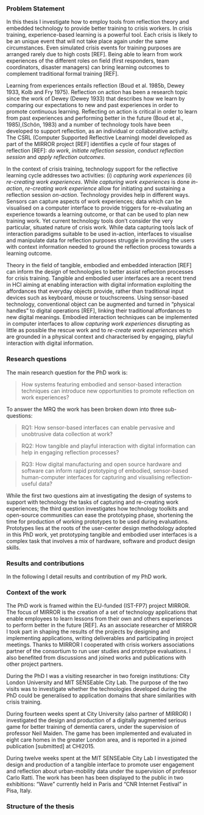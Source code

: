 ### Problem Statement

In this thesis I investigate how to employ tools from reflection theory and embedded technology to provide better training to crisis workers. In crisis training, experience-based learning is a powerful tool. Each crisis is likely to be an unique event that will not take place again under the same circumstances. Even simulated crisis events for training purposes are arranged rarely due to high costs [REF]. Being able to learn from work experiences of the different roles on field (first responders, team coordinators, disaster managers) can bring learning outcomes to complement traditional formal training [REF]. 

Learning from experiences entails reflection (Boud et al. 1985b, Dewey 1933, Kolb and Fry 1975). Reflection on action has been a research topic since the work of Dewey (Dewey 1933) that describes how we learn by comparing our expectations to new and past experiences in order to promote continuous learning. Reflecting on action is critical in order to learn from past experiences and performing better in the future (Boud et al., 1985),(Schön, 1983) and a number of technology tools have been developed to support reflection, as an individual or collaborative activity. The CSRL (Computer Supported Reflective Learning) model developed as part of the MIRROR project [REF] identifies a cycle of four stages of reflection [REF]: *do work*, *initiate reflection session*, *conduct reflection session* and *apply reflection outcomes*. 

In the context of crisis training, technology support for the reflective learning cycle addresses two activities: (i) *capturing work experiences* (ii) *re-creating work experiences*. While *capturing work experiences* is done *in-action*, *re-creating work experience* allow for initiating and sustaining a reflection session *on-action*. Technology provides help in different ways. Sensors can capture aspects of work experiences; data which can be visualised on a computer interface to provide triggers for re-evaluating an experience towards a learning outcome, or that can be used to plan new training work. Yet current technology tools don’t consider the very particular, situated nature of crisis work. While data capturing tools lack of interaction paradigms suitable to be used in-action, interfaces to visualise and manipulate data for reflection purposes struggle in providing the users with context information needed to ground the reflection process towards a learning outcome. 

Theory in the field of tangible, embodied and embedded interaction [REF] can inform the design of technologies to better assist reflection processes for crisis training. Tangible and embodied user interfaces are a recent trend in HCI aiming at enabling interaction with digital information exploiting the affordances that everyday objects provide, rather than traditional input devices such as keyboard, mouse or touchscreens. Using sensor-based technology, conventional object can be augmented and turned in “physical handles” to digital operations [REF], linking their traditional affordances to new digital meanings. Embodied interaction techniques can be implemented in computer interfaces to allow *capturing work experiences* disrupting as little as possible the rescue work and to *re-create work experiences* which are grounded in a physical context and characterised by engaging, playful interaction with digital information.
  
### Research questions

The main research question for the PhD work is:

> How systems featuring embodied and sensor-based interaction techniques can introduce new opportunities to promote reflection on work experiences?

To answer the MRQ the work has been broken down into three sub-questions:

> RQ1: How sensor-based interfaces can enable pervasive and unobtrusive data collection at work?

> RQ2: How tangible and playful interaction with digital information can help in engaging reflection processes?

> RQ3: How digital manufacturing and open source hardware and software can inform rapid prototyping of embodied, sensor-based human-computer interfaces for capturing and visualising reflection-useful data?

While the first two questions aim at investigating the design of systems to support with technology the tasks of capturing and re-creating work experiences; the third question investigates how technology toolkits and open-source communities can ease the prototyping phase, shortening the time for production of working prototypes to be used during evaluations. Prototypes lies at the roots of the user-center design methodology adopted in this PhD work, yet prototyping tangible and embodied user interfaces is a complex task that involves a mix of hardware, software and product design skills.    

### Results and contributions

In the following I detail results and contribution of my PhD work.

### Context of the work

The PhD work is framed within the EU-funded (IST-FP7) project MIRROR. The focus of MIRROR is the creation of a set of technology applications that enable employees to learn lessons from their own and others experiences to perform better in the future [REF]. As an associate researcher of MIRROR I took part in shaping the results of the projects by designing and implementing applications, writing deliverables and participating in project meetings. Thanks to MIRROR I cooperated with crisis workers associations partner of the consortium to run user studies and prototype evaluations. I also benefited from discussions and joined works and publications with other project partners.

During the PhD I was a visiting researcher in two foreign institutions: City London University and MIT SENSEable City Lab. The purpose of the two visits was to investigate whether the technologies developed during the PhD could be generalised to application domains that share similarities with crisis training. 

During fourteen weeks spent at City University (also partner of MIRROR) I investigated the design and production of a digitally augmented serious game for better training of dementia carers, under the supervision of professor Neil Maiden. The game has been implemented and evaluated in eight care homes in the greater London area, and is reported in a joined publication [submitted] at CHI2015.

During twelve weeks spent at the MIT SENSEable City Lab I investigated the design and production of a tangible interface to promote user engagement and reflection about urban-mobility data under the supervision of professor Carlo Ratti. The work has been has been displayed to the public in two exhibitions: “Wave”  currently held in Paris and “CNR Internet Festival” in Pisa, Italy.
 

### Structure of the thesis